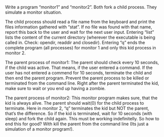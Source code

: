 Write a program “monitor1” and “monitor2”.
Both fork a child process. They simulate a monitor situation. 

The child process should read a file name from the keyboard and print the files
information gathered with “stat”. If no file was found with that name, report this back
to the user and wait for the next user input.
Entering “list” lists the content of the current directory (wherever the executable is
being called in. Check: opendir, readdir and closedir).
Entering “q” ends the complete program (all processes) for monitor 1 and only this kid
process in monitor 2.


The parent process of monitor1:
The parent should check every 10 seconds, if the child was active. That means, if the user
entered a command. If the user has not entered a commend for 10 seconds, terminate the
child and then end the parent program. Prevent the parent process to be killed or terminated
from the command line. Right after the parent terminated the kid, make sure to wait or you
end up having a zombie.

The parent process of monitor2:
This monitor program makes sure, that the kid is always alive. The parent should wait(0) for the
child process to terminate. Here in monitor 2, “q” terminates the kid but NOT the parent, that’s
the difference. So if the kid is terminated, wait for 10 seconds (with sleep) and fork the child
again. This must be working indefinitelly. So how to end this for good? With kill the parent
from the command line (Its just a simulation of a monitor program!).
